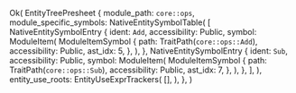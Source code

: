 Ok(
    EntityTreePresheet {
        module_path: `core::ops`,
        module_specific_symbols: NativeEntitySymbolTable(
            [
                NativeEntitySymbolEntry {
                    ident: `Add`,
                    accessibility: Public,
                    symbol: ModuleItem(
                        ModuleItemSymbol {
                            path: TraitPath(`core::ops::Add`),
                            accessibility: Public,
                            ast_idx: 5,
                        },
                    ),
                },
                NativeEntitySymbolEntry {
                    ident: `Sub`,
                    accessibility: Public,
                    symbol: ModuleItem(
                        ModuleItemSymbol {
                            path: TraitPath(`core::ops::Sub`),
                            accessibility: Public,
                            ast_idx: 7,
                        },
                    ),
                },
            ],
        ),
        entity_use_roots: EntityUseExprTrackers(
            [],
        ),
    },
)